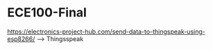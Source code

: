 # ECE100-Final

https://electronics-project-hub.com/send-data-to-thingspeak-using-esp8266/ --> Thingsspeak
